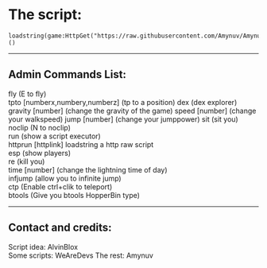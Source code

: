 # The script:

    loadstring(game:HttpGet("https://raw.githubusercontent.com/Amynuv/Amynuvcommander/main/Script"))()


___________________________________________
## Admin Commands List:

fly  (E to fly)   
tpto [numberx,numbery,numberz]  (tp to a position) 
dex (dex explorer)   
gravity [number]  (change the gravity of the game) 
speed [number]    (change your walkspeed) 
jump [number]  (change your jumppower) 
sit  (sit you) 
noclip  (N to noclip)   
run (show a script executor)  
httprun [httplink]  loadstring a http raw script   
esp (show players)   
re (kill you)  
time [number]  (change the lightning time of day)  
infjump (allow you to infinite jump)   
ctp (Enable ctrl+clik to teleport)  
btools  (Give you btools HopperBin type)  

_____________________________________________

## Contact and credits: 

Script idea: AlvinBlox  
Some scripts: WeAreDevs 
The rest: Amynuv   
